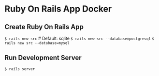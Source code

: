 # Ruby On Rails App Docker



## Create Ruby On Rails App

`$ rails new src`   # Default: sqlite
`$ rails new src --database=postgresql`
`$ rails new src --database=mysql`

## Run Development Server

`$ rails server`